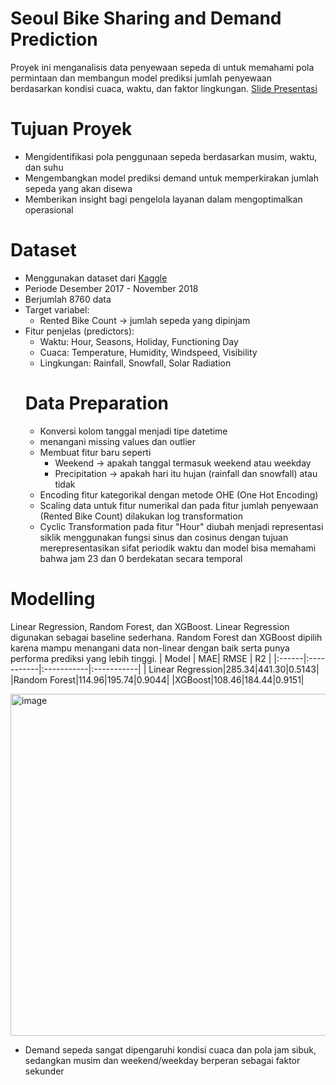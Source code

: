 # Seoul Bike Sharing and Demand Prediction
Proyek ini menganalisis data penyewaan sepeda di untuk memahami pola permintaan dan membangun model prediksi jumlah penyewaan berdasarkan kondisi cuaca, waktu, dan faktor lingkungan. [Slide Presentasi](https://docs.google.com/presentation/d/10peSghYdIT2-QgrWaoSJ-F3x3uxfOi0XNgcOYJgGs7g/edit?usp=sharing)
# Tujuan Proyek
* Mengidentifikasi pola penggunaan sepeda berdasarkan musim, waktu, dan suhu
* Mengembangkan model prediksi demand untuk memperkirakan jumlah sepeda yang akan disewa
* Memberikan insight bagi pengelola layanan dalam mengoptimalkan operasional
# Dataset
* Menggunakan dataset dari [Kaggle](https://www.kaggle.com/datasets/saurabhshahane/seoul-bike-sharing-demand-prediction/data)
* Periode Desember 2017 - November 2018
* Berjumlah 8760 data
* Target variabel:
    * Rented Bike Count → jumlah sepeda yang dipinjam
* Fitur penjelas (predictors):
    * Waktu: Hour, Seasons, Holiday, Functioning Day
    * Cuaca: Temperature, Humidity, Windspeed, Visibility
    * Lingkungan: Rainfall, Snowfall, Solar Radiation
  # Data Preparation
  * Konversi kolom tanggal menjadi tipe datetime
  * menangani missing values dan outlier
  * Membuat fitur baru seperti
      * Weekend -> apakah tanggal termasuk weekend atau weekday
      * Precipitation -> apakah hari itu hujan (rainfall dan snowfall) atau tidak
  * Encoding fitur kategorikal dengan metode OHE (One Hot Encoding)
  * Scaling data untuk fitur numerikal dan pada fitur jumlah penyewaan (Rented Bike Count) dilakukan log transformation
  * Cyclic Transformation pada fitur "Hour" diubah menjadi representasi siklik menggunakan fungsi sinus dan cosinus dengan tujuan merepresentasikan sifat periodik waktu dan model bisa memahami bahwa jam 23 dan 0 berdekatan secara temporal
# Modelling
Linear Regression, Random Forest, dan XGBoost. Linear Regression digunakan sebagai baseline sederhana. Random Forest dan XGBoost dipilih karena mampu menangani data non-linear dengan baik serta punya performa prediksi yang lebih tinggi.
| Model | MAE| RMSE | R2 |
|:------|:-----------|:-----------|:-----------|
| Linear Regression|285.34|441.30|0.5143|
|Random Forest|114.96|195.74|0.9044|
|XGBoost|108.46|184.44|0.9151|

<img width="939" height="547" alt="image" src="https://github.com/user-attachments/assets/d5e05be0-f3bd-42d7-b6ba-79ef8aa8bbf6" />

* Demand sepeda sangat dipengaruhi kondisi cuaca dan pola jam sibuk, sedangkan musim dan weekend/weekday berperan sebagai faktor sekunder




